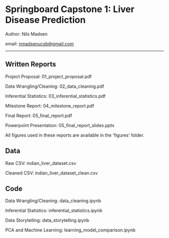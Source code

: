 # Springboard Capstone 1: Liver Disease Prediction

Author: Nils Madsen

email: nmadsenucsb@gmail.com
___

## Written Reports

Project Proposal: 01_project_proposal.pdf

Data Wrangling/Cleaning: 02_data_cleaning.pdf

Inferential Statistics: 03_inferential_statistics.pdf

Milestone Report: 04_milestone_report.pdf

Final Report: 05_final_report.pdf

Powerpoint Presentation: 05_final_report_slides.pptx

All figures used in these reports are available in the 'figures' folder.

## Data

Raw CSV: indian_liver_dataset.csv

Cleaned CSV: indian_liver_dataset_clean.csv

## Code

Data Wrangling/Cleaning: data_cleaning.ipynb

Inferential Statistics: inferential_statistics.ipynb

Data Storytelling: data_storytelling.ipynb

PCA and Machine Learning: learning_model_comparison.ipynb

